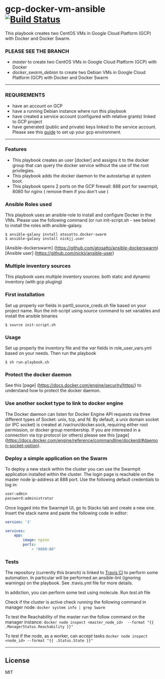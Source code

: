 # gcp-docker-vm-ansible [![Build Status](https://travis-ci.org/matteodamico/gcp-docker-vm-ansible.svg?branch=docker_swarm_centos)](https://travis-ci.org/matteodamico/gcp-docker-vm-ansible)
This playbook creates two CentOS VMs in Google Cloud Platform (GCP) with Docker and Docker Swarm.



### PLEASE SEE THE BRANCH 
- *master* to create two CentOS VMs in Google Cloud Platform (GCP) with Docker
- *docker_swarm_debian* to create two Debian VMs in Google Cloud Platform (GCP) with Docker and Docker Swarm

-----------
### REQUIREMENTS
- have an account on GCP
- have a running Debian instance where run this playbook
- have created a service account (configured with relative grants) linked to GCP project
- have generated (public and private) keys linked to the service account.
Please see this [guide](https://developers.redhat.com/blog/2020/05/06/using-ansible-to-automate-google-cloud-platform/) to set up your gcp environment.

-----------
### Features
- This playbook creates an user [docker] and assigns it to the docker group that can query the docker service without the use of the root privilegies.
- This playbook adds the docker daemon to the autostartup at system boot. 
- This playbook opens 2 ports on the GCP firewall: 888 port for swarmpit, 8080 for nginx ( remove them if you don't use )

### Ansible Roles used
This playbook uses an ansible-role to install and configure Docker in the VMs.
Please use the following command (or run init-script.sh - see below) to install the roles with ansible-galaxy.

`$ ansible-galaxy install atosatto.docker-swarm`  
`$ ansible-galaxy install nickjj.user`

[Ansible-dockerswarm] (https://github.com/atosatto/ansible-dockerswarm)  
[Ansible user] (https://github.com/nickjj/ansible-user)

###  Multiple inventory sources
This playbook uses multiple inventory sources: both static and dynamic inventory (with gcp pluging)


### First installation
Set up properly *var* fields in part0_source_creds.sh file based on your project name.
Run the init-script using *source* command to set variables and install the ansible binaries

`$ source init-script.sh`

### Usage
Set up properly the inventory file and the *var* fields in role_user_vars.yml based on your needs.
Then run the playbook

`$ sh run-playbook.sh`

### Protect the docker daemon
See this [page] (https://docs.docker.com/engine/security/https/) to understand how to protect the docker daemon.

### Use another socket type to link to docker engine
The Docker daemon can listen for Docker Engine API requests via three different types of Socket: unix, tcp, and fd.
By default, a unix domain socket (or IPC socket) is created at /var/run/docker.sock, requiring either root permission, or docker group membership.
If you are interested in a connection via *tcp* protocol (or others) please see this [page] (https://docs.docker.com/engine/reference/commandline/dockerd/#daemon-socket-option).

### Deploy a simple application on the Swarm
To deploy a new stack within the cluster you can use the Swarmpit application installed within the cluster.
The login page is reachable on the master node ip-address at 888 port.
Use the following default credentials to log in:

```txt
user:admin
password:administrator
```

Once logged into the Swarmpit UI, go to Stacks tab and create a new one.
Insert the stack name and paste the following code in editor:
```yaml 
version: '3'

services:
    app:
        image: nginx
        ports: 
            - "8080:80"
```


### Tests
The repository (currently this branch) is linked to [Travis CI](https://travis-ci.org/) to perform some automation.
In particular will be performed an ansible-lint (ignoring warnings) on the playbook. See .travis.yml file for more details.

In addiction, you can perform some test using molecule.
Run *test.sh* file

Check if the cluster is active check running the following command in manager node:
`docker system info | grep Swarm`

To test the Reachability of the master run the follow command on the manager instance:
`docker node inspect <master_node_id>  --format "{{ .ManagerStatus.Reachability }}"`

To test if the node, as a worker, can accept tasks
`docker node inspect <node_id> --format "{{ .Status.State }}"`

-----------
## License

MIT
